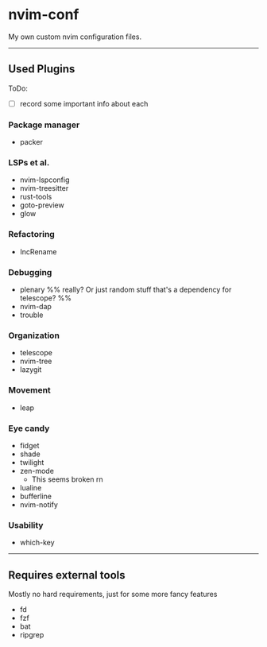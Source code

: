 # nvim-conf

My own custom nvim configuration files.

---
## Used Plugins
ToDo:
- [ ] record some important info about each 

### Package manager
- packer

### LSPs et al.
- nvim-lspconfig
- nvim-treesitter
- rust-tools
- goto-preview
- glow

### Refactoring
- IncRename

### Debugging
- plenary  %% really? Or just random stuff that's a dependency for telescope? %%
- nvim-dap
- trouble

### Organization
- telescope
- nvim-tree
- lazygit

### Movement
- leap

### Eye candy
- fidget
- shade
- twilight
- zen-mode
    - This seems broken rn
- lualine
- bufferline
- nvim-notify

### Usability
- which-key

---
## Requires external tools
Mostly no hard requirements, just for some more fancy features

- fd
- fzf
- bat
- ripgrep
